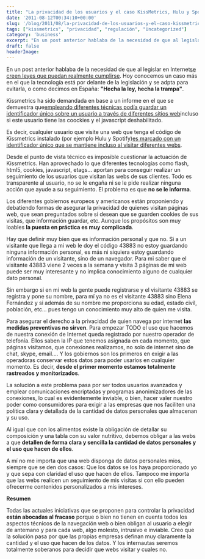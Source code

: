 ```yaml
---
title: "La privacidad de los usuarios y el caso KissMetrics, Hulu y Spotify"
date: '2011-08-12T00:34:10+00:00'
slug: '/blog/2011/08/la-privacidad-de-los-usuarios-y-el-caso-kissmetrics-hulu-y-spotify'
tags: ["kissmetrics", "privacidad", "regulación", "Uncategorized"]
category: 'business'
excerpt: "En un post anterior hablaba de la necesidad de que al legislar en Internet[se creen leyes que puedan realmente cumplirse]("
draft: false
headerImage:
---
```

En un post anterior hablaba de la necesidad de que al legislar en Internet[se creen leyes que puedan realmente cumplirse](http://static.squarespace.com/static/5303797ae4b0c6ad9e43f072/5303ce80e4b0400995a883d6/5303cf3ee4b0400995a88b5f/1392758590683/google-reconoce-la-entrega-de-datos-privados?format=original). Hoy conocemos un caso más en el que la tecnología está por delante de la legislación y se adpta para evitarla, o como decimos en España: **"Hecha la ley, hecha la trampa"**.

Kissmetrics ha sido demandada en base a un informe en el que se demuestra que[empleando diferentes técnicas podía guardar un identificador único sobre un usuario a través de diferentes sitios web](http://papers.ssrn.com/sol3/papers.cfm?abstract_id=1898390)incluso si este usuario tiene las coockies y el javascript deshabilitado.

Es decir, cualquier usuario que visite una web que tenga el código de Kissmetrics instalado (por ejemplo Hulu y Spotify)[es marcado con un identificador único que se mantiene incluso al visitar diferentes webs](http://ashkansoltani.org/docs/respawn_redux.html).

Desde el punto de vista técnico es imposible cuestionar la actuación de Kissmetrics. Han aprovechado lo que diferentes tecnologías como flash, html5, cookies, javascript, etags... aportan para conseguir realizar un seguimiento de los usuarios que visitan las webs de sus clientes. Todo es transparente al usuario, no se le engaña ni se le pide realizar ninguna acción que ayude a su seguimiento. El problema es que **no se le informa**.

Los diferentes gobiernos europeos y americanos están proponiendo y debatiendo formas de asegurar la privacidad de quienes visitan páginas web, que sean preguntados sobre si desean que se guarden cookies de sus visitas, que información guardar, etc. Aunque los propósitos son muy loables **la puesta en práctica es muy complicada**.

Hay que definir muy bien que es información personal y que no. Si a un visitante que llega a mi web le doy el código 43883 no estoy guardando ninguna información personal, es más ni siquiera estoy guardando información de un visitante, sino de un navegador. Para mi saber que el visitante 43883 viene 2 veces a la semana y visita 3 páginas de mi web puede ser muy interesante y no implica conocimiento alguno de cualquier dato personal.

Sin embargo si en mi web la gente puede registrarse y el visitante 43883 se registra y pone su nombre, para mí ya no es el visitante 43883 sino Elena Fernández y si además de su nombre me proporciona su edad, estado civil, población, etc... pues tengo un conocimiento muy alto de quien me visita.

Para asegurar el derecho a la privacidad de quien navega por internet **las medidas preventivas no sirven**. Para empezar TODO el uso que hacemos de nuestra conexión de Internet queda registrado por nuestro operador de telefonía. Ellos saben la IP que tenemos asignada en cada momento, que páginas visitamos, que conexiones realizamos, no solo de internet sino de chat, skype, email.... Y los gobiernos son los primeros en exigir a las operadoras conservar estos datos para poder usarlos en cualquier momento. Es decir, **desde el primer momento estamos totalmente rastreados y monitorizados**.

La solución a este problema pasa por ser todos usuarios avanzados y emplear comunicaciones encriptadas y programas anonimizadores de las conexiones, lo cual es evidentemente inviable, o bien, hacer valer nuestro poder como consumidores para exigir a las empresas que nos faciliten una política clara y detallada de la cantidad de datos personales que almacenan y su uso.

Al igual que con los alimentos existe la obligación de detallar su composición y una tabla con su valor nutritivo, debemos obligar a las webs a que **detallen de forma clara y sencilla la cantidad de datos personales y el uso que hacen de ellos**.

A mí no me importa que una web disponga de datos personales mios, siempre que se den dos casos: Que los datos se los haya proporcionado yo y que sepa con claridad el uso que hacen de ellos. Tampoco me importa que las webs realicen un seguimiento de mis visitas si con ello pueden ofrecerme contenidos personalizados a mis intereses.

**Resumen**

Todas las actuales iniciativas que se proponen para controlar la privacidad **están abocadas al fracaso** porque o bien no tienen en cuenta todos los aspectos técnicos de la navegación web o bien obligan al usuario a elegir de antemano y para cada web, algo molesto, intrusivo e inviable. Creo que la solución pasa por que las propias empresas definan muy claramente la cantidad y el uso que hacen de los datos. Y los internautas seremos totalmente soberanos para decidir que webs visitar y cuales no.
